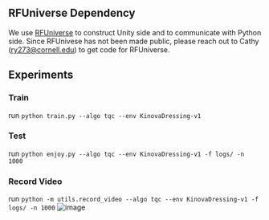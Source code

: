 ## RFUniverse Dependency
We use [RFUniverse](https://wenqiangx.github.io/robotflowproject/project/rfuniverse/) to construct Unity side and to communicate with Python side. 
Since RFUnivese has not been made public, please reach out to Cathy (ry273@cornell.edu) to get code for RFUniverse.

## Experiments
### Train
run `python train.py --algo tqc --env KinovaDressing-v1`
### Test
run `python enjoy.py --algo tqc --env KinovaDressing-v1 -f logs/ -n 1000`
### Record Video
run `python -m utils.record_video --algo tqc --env KinovaDressing-v1 -f logs/ -n 1000`
![image](https://user-images.githubusercontent.com/16759982/173900389-2fb0dafb-ebe6-4aa2-a8a5-56fae09c95b2.png)
